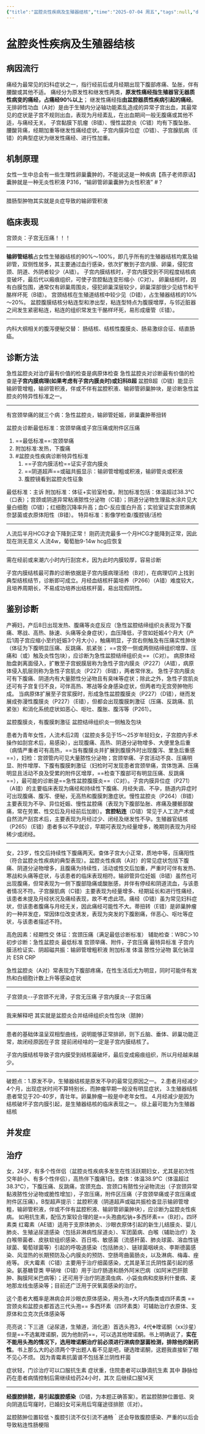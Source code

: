 ```yaml
---
{"title":"盆腔炎性疾病及生殖器结核","time":"2025-07-04 周五","tags":null,"dg-publish":true,"permalink":"/200 学习/215 妇产科学/第20章 盆腔炎性疾病及生殖器结核/盆腔炎性疾病及生殖器结核/","dgPassFrontmatter":true,"created":"2025-07-04T08:52:03.000+08:00","updated":"2025-08-08T12:13:23.375+08:00"}
---
```


# 盆腔炎性疾病及生殖器结核
## 病因流行
痛经为最常见的妇科症状之一，指行经前后或月经期出现下腹部疼痛、坠胀，伴有腰酸或其他不适。
痛经分为原发性和继发性两类，**原发性痛经指生殖器官无器质性病变的痛经，占痛经90%以上**；
继发性痛经指**由盆腔器质性疾病引起的痛经**。
无排卵性功血（A对）是由于生殖内分泌轴功能紊乱造成的异常子宫出血，其最常见的症状是子宫不规则出血，表现为月经紊乱，在出血期间一般无腹痛或其他不适，与痛经无关。
子宫黏膜下肌瘤（B错）、慢性盆腔炎（C错）均有下腹坠胀、腰酸背痛，经期加重等继发性痛经症状。子宫内膜异位症（D错）、子宫腺肌病（E错）的典型症状为继发性痛经、进行性加重。
## 机制原理
女性一生中总会有一些生理性卵巢囊肿的，不能说这是一种疾病【燕子老师原话】囊肿就是一种无炎性积液
P316，“输卵管卵巢囊肿为炎性积液” #？ 
***
腊肠型肿物其实就是炎症导致的输卵管积液
## 临床表现
宫颈炎：子宫无压痛！！！
***
**输卵管结核**占女性生殖器结核的90%～100%，即几乎所有的生殖器结核均累及输卵管，双侧性居多，其主要通过血行感染，依次扩散到子宫内膜、卵巢，侵犯宫颈、阴道、外阴者较少（A错）。
子宫内膜结核时，子宫内膜受到不同程度结核病变破坏，最后代以瘢痕组织，可使子宫腔黏连变形缩小（C对）。
卵巢结核时，因有白膜包围，通常仅有卵巢周围炎，侵犯卵巢深层较少，卵巢深部很少见结节和干酪样坏死（B错）。
宫颈结核在生殖道结核中较少见（D错），占生殖器结核的10%～20%。
盆腔腹膜结核分粘连型和渗出型，粘连型特点为腹膜增厚，与邻近脏器之间发生紧密粘连，粘连的组织常发生干酪样坏死，易形成瘘管（E错）。
***
内科大纲相关的腹泻便秘交替：
肠结核、结核性腹膜炎、肠易激综合征、结直肠癌。
## 诊断方法
急性盆腔炎对治疗最有价值的检查是病原体检查
急性盆腔炎对诊断最有价值的检查是**子宫内膜病理(如果考虑有子宫内膜炎时)或妇科B超**
盆腔B超（D错）能显示输卵管增粗，输卵管积液，伴或不伴有盆腔积液、输卵管卵巢肿块，是诊断急性盆腔炎的特异性标准之一。
***
有宫颈举痛的就三个病：急性盆腔炎，输卵管妊娠，卵巢囊肿蒂扭转

盆腔炎诊断最低标准：宫颈举痛或子宫压痛或附件区压痛
1. ==最低标准==∶宫颈举痛
2. 附加标准∶发热，下腹痛
3. #盆腔炎性疾病诊断特异性标准
	1. ==子宫内膜活检==证实子宫内膜炎
	2. ==阴道超声==或磁共振显示：输卵管增粗或积液，输卵管炎或积液
	3. 腹腔镜看到盆腔炎性征象

最低标准：主诉
附加标准：体征+实验室检查。附加标准包括：体温超过38.3℃（口表）；宫颈或阴道异常粘液脓性分泌物（C错）；阴道分泌物生理盐水涂片见大量白细胞（D错）；红细胞沉降率升高；血C-反应蛋白升高；实验室证实宫颈淋病奈瑟菌或衣原体阳性（B错）。
特异标准：影像学检查/腹腔镜/活检
***
人流后半月HCG才会下降到正常！
刚药流完最多一个月HCG才能降到正常，因此现在测无意义
人流4w，葡萄胎9-14w hcg应恢复
***
需在经前或来潮六小时内行刮宫术，因为此时内膜较厚，容易诊断

子宫内膜结核最可靠的诊断依据是子宫内膜病理活检（B对），在病理切片上找到典型结核结节，诊断即可成立。月经血结核杆菌培养（P266）（A错）难度较大，且培养周期长，不易成功培养出结核杆菌，易出现假阴性。
## 鉴别诊断
产褥妇，产后8日出现发热、腹痛等炎症反应（急性盆腔结缔组织炎表现为下腹痛、寒战、高热、脉速、头痛等全身症状），血压降低，子宫如妊娠4个月大（产后1周子宫应缩小至约妊娠3个月大小），触痛明显，子宫右侧触及有压痛实性肿块（体征为下腹明显压痛、反跳痛、肌紧张；
==宫旁一侧或两侧结缔组织增厚、压痛和（或）触及炎性包块），应诊断为急性盆腔结缔组织炎==（C对）。
病原体经胎盘剥离面侵入，扩散至子宫蜕膜层称为急性子宫内膜炎（P227）（A错），病原体侵入肌层则称为急性子宫肌炎（P227）（B错），两者常伴发。
急性子宫内膜炎可有下腹痛、阴道内有大量脓性分泌物且有臭味等症状；除此之外，急性子宫肌炎还可有子宫复归不良，可伴高热、寒战等全身感染症状，但两者均无宫旁肿物形成。
当病原体扩展至子宫浆膜时，形成急性盆腔腹膜炎（P227）（D错），继而发展成弥漫性腹膜炎（P227）（E错），但都会出现腹膜刺激征（压痛、反跳痛、肌紧张）和消化系统症状如恶心、呕吐、腹胀、腹泻等（P261）。

盆腔腹膜炎，有腹膜刺激征
盆腔结缔组织炎一侧触及包块

患者为青年女性，人流术后2周（盆腔炎多见于15～25岁年轻妇女，子宫腔内手术操作如刮宫术后，易感染），出现腹痛、高热、阴道分泌物增多、大便里急后重（病情严重者可有高热，==当有腹膜炎并扩展到腹膜外时出现腹泻、里急后重感==），妇检：宫颈管内可见大量脓性分泌物；宫颈举痛、子宫活动不良、压痛明显、附件增厚、下腹有腹膜刺激征（妇检时可发现患者宫颈举痛，宫体饱满、压痛明显且活动不良及受累的附件区增厚，==检查下腹部可有明显压痛、反跳痛==），最可能的诊断是==急性盆腔腹膜炎==（C对）。子宫内膜异位症（P271）（A错）的主要临床表现为痛经和持续性下腹痛、月经失调、不孕，肠道内异症时可出现腹痛、腹泻、便秘，无高热和腹膜刺激症状。慢性盆腔炎（P264）（B错）主要表现为不孕、异位妊娠、慢性盆腔痛（表现为下腹部坠胀、疼痛及腰骶部酸痛，常在劳累、性交后及月经前后加剧）。**宫腔粘连**（D错）常见于人工流产术或自然流产刮宫术后，主要表现为月经过少、闭经及继发性不孕。生殖器官结核（P265）（E错）患者多以不孕就诊，早期可表现为经量增多，晚期则表现为月经稀少或闭经。
***
女，23岁，性交后持续性下腹痛两天。查体子宫大小正常，质地中等，压痛阳性（符合盆腔炎性疾病的典型表现）。盆腔炎性疾病（A对）的常见症状包括下腹痛、阴道分泌物增多，且腹痛为持续性，活动或性交后加重，严重时可伴有发热、寒战和头痛等症状，与该患者的临床表现相符。输卵管异位妊娠（B错）虽然也可出现腹痛，但常表现为一侧下腹部隐痛或酸胀感，并伴有停经和阴道流血，与该患者情况不符。子宫腺肌病（C错）主要表现为经量增多、经期延长和进行性痛经，该患者未提及月经状况及痛经表现，故不考虑此项。痛经（D错）虽为常见妇科症状，但该患者腹痛与月经无关，因此痛经可能性不大。蒂扭转（E错）是卵巢肿瘤的一种并发症，常因体位改变诱发，表现为突发的下腹剧痛，伴恶心、呕吐等症状，与该患者描述不符。

高危因素：经期性交
体征：宫颈压痛（满足最低诊断标准）
辅助检查：WBC＞10
初步诊断：急性盆腔炎
最低标准 宫颈举痛、附件，子宫压痛
最特异标准 子宫内膜活检证实、阴超磁共振：输卵管增粗积液
附加标准 体温 脓性分泌物 氯化钠湿片 ESR CRP

急性盆腔炎（A对）常表现为下腹部疼痛，在性生活后尤为明显，同时可能伴有发热和白细胞计数上升等感染症状
***
子宫颈炎--子宫颈不光滑，子宫无压痛
子宫内膜炎--子宫压痛
***
我来解释吧  其实就是盆腔炎合并结缔组织炎性包块（脓肿）
***
患者的基础体温呈双相型曲线，说明能够正常排卵，则下丘脑、垂体、卵巢功能正常，故闭经原因在子宫  提前闭经啥的一定是子宫内膜结核了。

子宫内膜结核导致子宫内膜受到结核菌破坏，最后变成瘢痕组织，所以月经越来越少。
***
破题点：1.原发不孕，生殖器结核是原发不孕的最常见原因之一。
2.患者月经减少4个月，出现症状时间不算特别长，而肿瘤早期一般没有明显症状，
3.生殖器结核患者常见于20-40岁，青壮年。卵巢肿瘤一般是中老年女性。
4.月经减少是因为结核破坏子宫内膜引起，是生殖器结核的临床表现之一。
综上最可能为为生殖器结核
## 并发症
## 治疗
女，24岁，有多个性伴侣（盆腔炎性疾病多发生在性活跃期妇女，尤其是初次性交年龄小、有多个性伴侣），高热伴下腹痛1日。查体：体温38.9℃（体温超过38.3℃），下腹压痛、反跳痛，宫颈充血、宫颈口有脓性分泌物流出（子宫颈异常黏液脓性分泌物或脆性增加），子宫压痛，附件区压痛（子宫颈举痛或子宫压痛或附件区压痛）。B型超声提示：盆腔积液（阴道超声或磁共振检查显示输卵管增粗，输卵管积液，伴或不伴有盆腔积液、输卵管卵巢肿块），应诊断为盆腔炎性疾病。
如用抗生素，配伍方案较合理的是==头孢曲松钠+多西环素==（B对）。四环素类
红霉素（AE错）适用于支原体肺炎、沙眼衣原体引起的新生儿结膜炎、婴儿肺炎、生殖泌尿道感染（包括非淋病性尿道炎）、军团菌病、白喉（辅助治疗）及白喉带菌者、皮肤软组织感染、百日咳、敏感菌（流感杆菌、肺炎球菌、溶血性链球菌、葡萄球菌等）引起的呼吸道感染（包括肺炎）、链球菌咽峡炎、李斯德菌感染、风湿热的长期预防及心内膜炎的预防、空肠弯曲菌肠炎，以及淋病、梅毒、痤疮等。
庆大霉素（C错）主要用于治疗细菌感染，尤其是革兰氏阴性菌引起的感染。氨基糖苷类
甲硝唑（D错）用于治疗肠道和肠外阿米巴病（如阿米巴肝脓肿、胸膜阿米巴病等）；还可用于治疗阴道滴虫病、小袋虫病和皮肤利什曼病、麦地那龙线虫感染等；目前还广泛用于厌氧菌感染的治疗。


这个患者大概率是淋病合并沙眼衣原体感染，用头孢+大环内酯类或四环素类
==宫颈炎和盆腔炎都首选三代头孢==
多西环素（四环素类）可辅助治疗衣原体、支原体和立克次氏体感染等

亮亮说：下三道（泌尿道，生殖道，消化道）首选头孢3，4代➕喹诺酮（xx沙星）但是==不选氟喹诺酮，因为他耐药==，可以选其他喹诺酮。书上明确说了，**实在不能用头孢的情况下，选用喹诺酮治疗前必须进行淋病奈瑟菌检测，排除他的耐药性**。书上那么大的必须两个字出题人看不见是吧，硬选喹诺酮，这题我直接斩了眼不见心不烦。
因为青霉素抗菌谱不包括革兰阴性杆菌

症状轻，门诊治疗可以口服抗生素
症状重，住院患者可以静滴抗生素
其中 静脉给药在患者病情控制后需继续给药24小时，其次 后继续口服14天
***
**经腹腔排脓，易引起腹腔感染**（D错，为本题正确答案）。若盆腔脓肿位置低、突向阴道后穹窿时，已婚妇女可采用后穹窿途径排脓（E对）。

盆腔脓肿位置较低丶腹腔引流不仅引流不通畅｀还会导致腹腔感染、严重的以后会导致粘连性肠梗阻













































































































































































































































































































































































































































